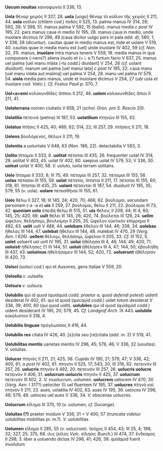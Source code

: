 **Uocum nouitas** καινοφωνία II 336, 13.

**Uola** θέναρ χειρός II 327, 28. **uola** [uogo] θέναρ τὸ κοῖλον τῆς
χειρός II 211, 44. **uola** κοῖλον (chilem *cod.*) ποδός II 525, 13.
palma manus IV 314, 28; 593, 39; V 398, 51. manus palma V 592, 15
(balio). manus media *c post* IV 195, 22. pars manus caua in medio IV
195, 28. manus caua in medio, unde inuolare dicimus IV 296, 49 (caua
dicitur uulgo pars in pala *add. d*); 580, 1; V 336, 28 (dicuntur).
cauitas quae in medio manus est, inde et uolare V 519, 40. cauitas quae
in media manu est [uel] unde inuolare IV 402, 59 (*cf. Non.* 32, 31).
manus, **inuolare** intra manus tenere V 559, 18. media manus in qua
componere (-nens?) aliena inuolo et (= i. e.?) furtum facio V 637, 25.
manus uel palma [uel manu inlata (-tu *codd.*) diuidant] V 254, 26
(*cf.* uolant diuidunt). manum uel palma [uel manui lata] *c post* IV
195, 22. caua manu [uel manu inlata aut malima] uel palma V 254, 28.
manu uel palma IV 579, 54. **uiola** media pars manus, unde et inuiolare
dicimus V 254, 27 (*ubi* uola *et* inuolare *cod. Vatic.*). *Cf. Festus
Pauli p.* 370, 7.

**Uol\<a\>emi** κολοκυνθίδες ἄππιοι II 212, 46. **uolem** κολοκυνθίδες
ἄπιοι II 211, 41.

**Uolaterrana** nomen ciuitatis V 658, 21 (*schol. Gron. pro S. Roscio*
20).

**Uolatilia** πετεινά (petina) III 187, 53. **uolatilium** πτηνῶν III
155, 62.

**Uolatus** πτῆσις II 425, 40; 489, 62; 514, 22; III 257, 29. πτήσεις II
211, 18.

**Uolens** βουλόμενος, θέλων II 211, 19.

**Uolentia** a uoluntate V 648, 63 (*Non.* 186, 22). delectabilia V 583,
3.

**Uolito** ἵπταμαι II 333, 8. **uolitat** πέταται III 435, 26.
frequenter uolat IV 314, 29. uolitat V 403, 45. uolat IV 402, 60.
saepius uolat IV 579, 53; V 336, 30. **uoleat** uolat V 400, 58. *V.*
uoluto, iuxta terram uolitans.

**Uolo** ἴπταμαι II 333, 8; III 75, 49. πέτομαι III 257, 32. πέταμαι III
155, 58. **uolas** πέτασαι III 155, 59. **uolat** πέτα­ται, ἴπταται II
211, 17. πέταται III 155, 60; 318, 61. ἴπταται III 435, 25. **uolant**
πέτανται III 187, 54. diuidunt IV 195, 35; 579, 55 (*v.* uola).
**uolare** πετασθῆναι III 155, 61.

**Uolo** θέλω II 327, 18; III 145, 24; 420, 70; 466, 62. βούλομαι,
secundam personam (-a -a *e*) **uis** II 259, 27. βούλομαι, θέλω II 211,
22. βούλομαι III 73, 42. **quoniam uolo** ἐπειδὴ θέλω III 515, 51.
**uis** θέλεις II 209, 44; III 4, 60; 145, 25; 420, 69. **uult** θέλει
III 145, 26; 420, 74. βούλεται III 129, 24. **uelim** ὤφελον, θελήσαιμι,
βονλοίμην II 205, 35. ὤφελον εὐκτικὸν ἐπίρρημα II 482, 63. **uelit**
uult V 488, 44. **uolebam** ἔθελον III 144, 46; 338, 34. **uolebas**
ἤθελες III 144, 47. **uolebat** ἤθελεν III 144, 48. malebat IV 470, 29
(*Verg. Aen.* I 626). **uellem** θέλοιμι, θελήσοιμι, ὤφελον II 205,
33. *Cf.* III 152, 5. **uolet** uoluerit uel uolt IV 195, 31. **uolui**
ἠθέλησα III 4, 46; 144, 49; 420, 71. **uoluisti** ἠθέλησες (!) III 144,
51. **uoluit** ἠθέλησεν III 4, 47; 144, 50; ἐβουλήθη III 437, 43.
**uoluimus** ἠθελήσαμεν III 144, 52; 420, 72. **uoluerunt** ἠθέλησαν III
420, 73.

**Uolsci** (uulsci *cod.*) qui et Ausones, gens Italiae V 559, 20.

**Uolsella** *v.* uulsella.

**Uolsura** *v.* uulsura.

**Uolubilis** qui id quod (quidquid *codd. praetor a, quod defendi
potest*) uiderit desiderat IV 402, 61. qui id quod (quicquid *codd.*)
uidet totum desiderat V 336, 39; 400, 60 (qui quod uidit). **uolubiles**
qui id quod (quidquid *codd.*) uident desiderant IV 195, 20; 579, 45.
*Cf. Landgraf Arch.* IX 443. **uolubile** εὐκύλιστον II 318, 4.

**Uolubilis linguae** πρόγλωσσος II 416, 44.

**Uolubilis res** citata IV 426, 40. [s]cita seu [re]citata (*add.
m.* 2) V 519, 41.

**Uolubilitas mentis** uarietas mentis IV 296, 45; 579, 46; V 336, 32
(uouitas). *V.* uoluitas.

**Uolucer** πτηνός II 211, 21; 425, 38. Cupido IV 195, 21; 579, 47; V
336, 42; 400, 61; *a post* IV 402, 61. πτηνόν II 525, 17; 543, 20; III
318, 62. πετεινόν III 257, 26. **uolucris** πτηνόν II 492, 20. πετεινόν
III 257, 26. **uolucris uolucre** πετεινόν II 406, 31. **uolucrum
uolucris** πτηνόν II 425, 37. **uolucrum** πετεινόν III 502, 2. *V.*
inuolucrum, uolumen. **uolucrem** uelocem IV 470, 30 (*Verg. Aen.* I
317?) uelociter (!) uel fluentem IV 195, 37. **uolucres** πτηνὰ καὶ
πτηνόν II 211, 23. aues, uolatilia IV 402, 63. aues IV 195, 36. ueloces
IV 296, 48; 579, 48. ueloces uel aues V 336, 34. *V.* obscenas uolucres.

**Uolucrum** εἴλημα III 370, 10 (*v.* uolumen; *cf. Ducange*).

**Uoluitas (?)** praeter modum V 336, 31 = V 400, 57 (*truncata
videtur.* uolubilitas mobilitas pr. m.?). *V.* uolubilitas.

**Uolumen** εἴλημα II 285, 55 (*v.* uolucrum). τεῦχος II 454, 43; III
25, 4; 198, 32; 327, 25; 375, 68. ιλις (εἰλύς *Vulc.* εἴλησις *Buech.*)
III 474, 37. ἔνδεσμος II 298, 3. liber a uoluendo dictus IV 296, 41;
426, 39. quidquid fuerit inuolutum
